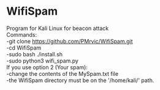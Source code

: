 # WifiSpam
  Program for Kali Linux for beacon attack                                                                                                                                         
  Commands:                                                                                                                                                                        
  -git clone https://github.com/PMrvic/WifiSpam.git                                                                                                                                
  -cd WifiSpam                                                                                                                                                                     
  -sudo bash ./install.sh                                                                                                                                                          
  -sudo python3 wifi_spam.py                                                                                                                                                       
  If you use option 2 (Your spam):                                                                                                                                                 
  -change the contents of the MySpam.txt file                                                                                                                                       
  -the WifiSpam directory must be on the '/home/kali/' path.                                                                                                                        
